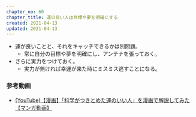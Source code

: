 ```yaml
---
chapter_no: 60
chapter_title: 運の良い人は目標や夢を明確にする
created: 2021-04-13
updated: 2021-04-13
---
```

- 運が良いことと、それをキャッチできるかは別問題。
  - 常に自分の目標や夢を明確にし、アンテナを張っておく。
- さらに実力をつけておく。
  - 実力が無ければ幸運が来た時にミスミス逃すことになる。

### 参考動画
- [(YouTube)【漫画】「科学がつきとめた運のいい人」を漫画で解説してみた【マンガ動画】](https://www.youtube.com/watch?v=JA191JsRaWc)
